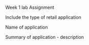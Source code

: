 <p>Week 1 lab Assignment</p>
<p>Include the type of retail application</p>
<p>Name of application</p>
<p>Summary of application - description</p>
